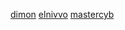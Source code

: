 [dimon](https://github.com/issues?q=is%3Aopen+archived%3Afalse+user%3Acybercongress+assignee%3Adimakorzhovnik+)
[elnivvo](https://github.com/issues?q=is%3Aopen+archived%3Afalse+user%3Acybercongress+assignee%3AEl-NIVVO+)
[mastercyb](https://github.com/issues?q=is%3Aopen+archived%3Afalse+user%3Acybercongress+assignee%3Amastercyb+)
